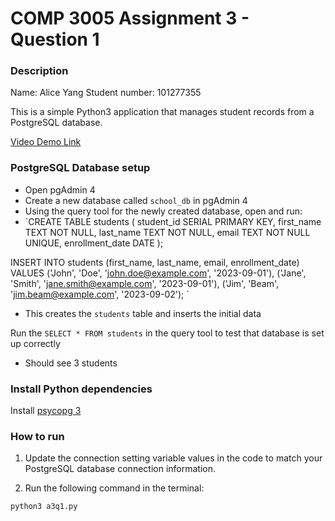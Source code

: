 # COMP 3005 Assignment 3 - Question 1

### Description

Name: Alice Yang
Student number: 101277355

This is a simple Python3 application that manages student records from a PostgreSQL database.

[Video Demo Link](https://youtu.be/jMeabRbVaAY)

### PostgreSQL Database setup

- Open pgAdmin 4
- Create a new database called `school_db` in pgAdmin 4
- Using the query tool for the newly created database, open and run:
- `CREATE TABLE students (
    student_id SERIAL PRIMARY KEY,
    first_name TEXT NOT NULL,
    last_name TEXT NOT NULL,
    email TEXT NOT NULL UNIQUE,
    enrollment_date DATE
);

INSERT INTO students (first_name, last_name, email, enrollment_date) VALUES
('John', 'Doe', 'john.doe@example.com', '2023-09-01'),
('Jane', 'Smith', 'jane.smith@example.com', '2023-09-01'),
('Jim', 'Beam', 'jim.beam@example.com', '2023-09-02');
`
- This creates the `students` table and inserts the initial data

Run the `SELECT * FROM students` in the query tool to test that database is set up correctly

- Should see 3 students 

### Install Python dependencies

Install [psycopg 3](https://pypi.org/project/psycopg/)


### How to run

1. Update the connection setting variable values in the code to match your PostgreSQL database connection information.

2. Run the following command in the terminal:

```bash
python3 a3q1.py
```
